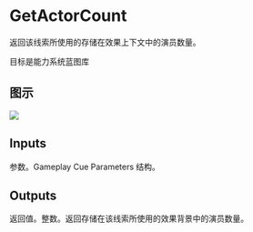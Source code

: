 # GetActorCount

返回该线索所使用的存储在效果上下文中的演员数量。

目标是能力系统蓝图库

## 图示

![]($-20221218-17310202.png)

## Inputs

参数。Gameplay Cue Parameters 结构。 

## Outputs

返回值。整数。返回存储在该线索所使用的效果背景中的演员数量。
